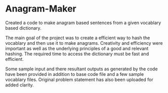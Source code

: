 # Anagram-Maker
Created a code to make anagram based sentences from a given vocablary based dictionary. 

The main goal of the project was to create a efficient way to hash the vocablary and then use it to make anagrams. Creativity and efficiency were important as well as the underlying principles of a good and relevant hashing. The required time to access the dictionary must be fast and efficient.

Some sample input and there resultant outputs as generated by the code have been provided in addition to base code file and a few sample vocablary files.
Original problem statement has also been uploaded for added clarity.
